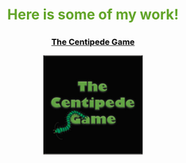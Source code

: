 <h1><p align="middle"><font color="#63a52a">Here is some of my work!</font></p></h1>

<h3><p align="middle"><a href="https://github.com/ClarkRabe/Centipede-Game"><font color="black">The Centipede Game</font></a></p></h3>
<p align="middle"><img src="images/centipede.jpg?raw=true" height="200" width="200"/></p>
